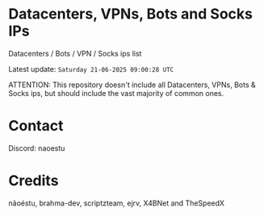 # Datacenters, VPNs, Bots and Socks IPs
 
Datacenters / Bots / VPN / Socks ips list

Latest update: `Saturday 21-06-2025 09:00:28 UTC` 

ATTENTION: This repository doesn't include all Datacenters, VPNs, Bots & Socks ips, 
but should include the vast majority of common ones.

# Contact
Discord: naoestu

# Credits
nãoéstu, brahma-dev, scriptzteam, ejrv, X4BNet and TheSpeedX
